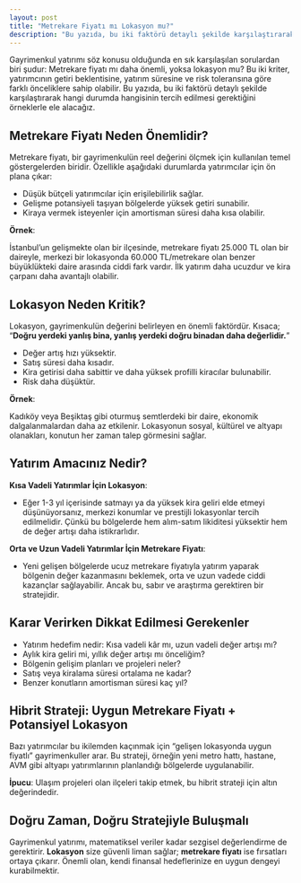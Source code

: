 ```yaml
---
layout: post
title: "Metrekare Fiyatı mı Lokasyon mu?"
description: "Bu yazıda, bu iki faktörü detaylı şekilde karşılaştırarak hangi durumda hangisinin tercih edilmesi gerektiğini örneklerle ele alacağız."
---
```


Gayrimenkul yatırımı söz konusu olduğunda en sık karşılaşılan sorulardan biri şudur: Metrekare fiyatı mı daha önemli, yoksa lokasyon mu? Bu iki kriter, yatırımcının getiri beklentisine, yatırım süresine ve risk toleransına göre farklı önceliklere sahip olabilir. Bu yazıda, bu iki faktörü detaylı şekilde karşılaştırarak hangi durumda hangisinin tercih edilmesi gerektiğini örneklerle ele alacağız.

## Metrekare Fiyatı Neden Önemlidir?

Metrekare fiyatı, bir gayrimenkulün reel değerini ölçmek için kullanılan temel göstergelerden biridir. Özellikle aşağıdaki durumlarda yatırımcılar için ön plana çıkar:

- Düşük bütçeli yatırımcılar için erişilebilirlik sağlar.
- Gelişme potansiyeli taşıyan bölgelerde yüksek getiri sunabilir.
- Kiraya vermek isteyenler için amortisman süresi daha kısa olabilir.

**Örnek**:

İstanbul’un gelişmekte olan bir ilçesinde, metrekare fiyatı 25.000 TL olan bir daireyle, merkezi bir lokasyonda 60.000 TL/metrekare olan benzer büyüklükteki daire arasında ciddi fark vardır. İlk yatırım daha ucuzdur ve kira çarpanı daha avantajlı olabilir.

## Lokasyon Neden Kritik?

Lokasyon, gayrimenkulün değerini belirleyen en önemli faktördür. Kısaca; “**Doğru yerdeki yanlış bina, yanlış yerdeki doğru binadan daha değerlidir.**”

- Değer artış hızı yüksektir.
- Satış süresi daha kısadır.
- Kira getirisi daha sabittir ve daha yüksek profilli kiracılar bulunabilir.
- Risk daha düşüktür.

**Örnek**:

Kadıköy veya Beşiktaş gibi oturmuş semtlerdeki bir daire, ekonomik dalgalanmalardan daha az etkilenir. Lokasyonun sosyal, kültürel ve altyapı olanakları, konutun her zaman talep görmesini sağlar.

## Yatırım Amacınız Nedir?

**Kısa Vadeli Yatırımlar İçin Lokasyon**:

- Eğer 1-3 yıl içerisinde satmayı ya da yüksek kira geliri elde etmeyi düşünüyorsanız, merkezi konumlar ve prestijli lokasyonlar tercih edilmelidir. Çünkü bu bölgelerde hem alım-satım likiditesi yüksektir hem de değer artışı daha istikrarlıdır.

**Orta ve Uzun Vadeli Yatırımlar İçin Metrekare Fiyatı**:

- Yeni gelişen bölgelerde ucuz metrekare fiyatıyla yatırım yaparak bölgenin değer kazanmasını beklemek, orta ve uzun vadede ciddi kazançlar sağlayabilir. Ancak bu, sabır ve araştırma gerektiren bir stratejidir.

## Karar Verirken Dikkat Edilmesi Gerekenler

- Yatırım hedefim nedir: Kısa vadeli kâr mı, uzun vadeli değer artışı mı?
- Aylık kira geliri mi, yıllık değer artışı mı önceliğim?
- Bölgenin gelişim planları ve projeleri neler?
- Satış veya kiralama süresi ortalama ne kadar?
- Benzer konutların amortisman süresi kaç yıl?

## Hibrit Strateji: Uygun Metrekare Fiyatı + Potansiyel Lokasyon

Bazı yatırımcılar bu ikilemden kaçınmak için “gelişen lokasyonda uygun fiyatlı” gayrimenkuller arar. Bu strateji, örneğin yeni metro hattı, hastane, AVM gibi altyapı yatırımlarının planlandığı bölgelerde uygulanabilir.

**İpucu**: Ulaşım projeleri olan ilçeleri takip etmek, bu hibrit strateji için altın değerindedir.

## Doğru Zaman, Doğru Stratejiyle Buluşmalı

Gayrimenkul yatırımı, matematiksel veriler kadar sezgisel değerlendirme de gerektirir. **Lokasyon** size güvenli liman sağlar; **metrekare fiyatı** ise fırsatları ortaya çıkarır. Önemli olan, kendi finansal hedeflerinize en uygun dengeyi kurabilmektir.